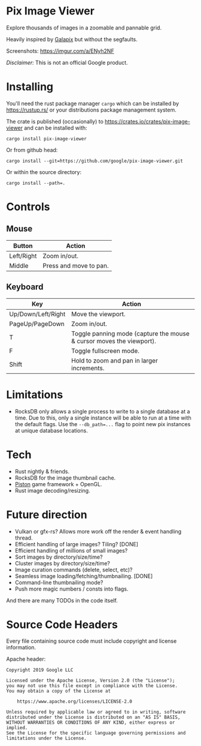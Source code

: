 # Pix Image Viewer

Explore thousands of images in a zoomable and pannable grid.

Heavily inspired by [Galapix](https://github.com/Galapix/galapix) but without
the segfaults.

Screenshots: https://imgur.com/a/ENyh2NF

*Disclaimer:* This is not an official Google product.

# Installing

You'll need the rust package manager `cargo` which can be installed by
https://rustup.rs/ or your distributions package management system.

The crate is published (occasionally) to
https://crates.io/crates/pix-image-viewer and can be installed with:

    cargo install pix-image-viewer

Or from github head:

    cargo install --git=https://github.com/google/pix-image-viewer.git

Or within the source directory:

    cargo install --path=.

# Controls

## Mouse

| Button | Action |
| ------ | ------ |
| Left/Right | Zoom in/out. |
| Middle | Press and move to pan. |

## Keyboard

| Key | Action |
| ------ | ------ |
| Up/Down/Left/Right | Move the viewport. |
| PageUp/PageDown | Zoom in/out. |
| T | Toggle panning mode (capture the mouse & cursor moves the viewport). |
| F | Toggle fullscreen mode. |
| Shift | Hold to zoom and pan in larger increments. |

# Limitations

*   RocksDB only allows a single process to write to a single database at a
    time. Due to this, only a single instance will be able to run at a time with
    the default flags. Use the `--db_path=...` flag to point new pix instances
    at unique database locations.

# Tech

*   Rust nightly & friends.
*   RocksDB for the image thumbnail cache.
*   [Piston](https://www.piston.rs/) game framework + OpenGL.
*   Rust image decoding/resizing.

# Future direction

*   Vulkan or gfx-rs? Allows more work off the render & event handling thread.
*   Efficient handling of large images? Tiling? [DONE]
*   Efficient handling of millions of small images?
*   Sort images by directory/size/time?
*   Cluster images by directory/size/time?
*   Image curation commands (delete, select, etc)?
*   Seamless image loading/fetching/thumbnailing. [DONE]
*   Command-line thumbnailing mode?
*   Push more magic numbers / consts into flags.

And there are many TODOs in the code itself.

# Source Code Headers

Every file containing source code must include copyright and license
information.

Apache header:

    Copyright 2019 Google LLC

    Licensed under the Apache License, Version 2.0 (the "License");
    you may not use this file except in compliance with the License.
    You may obtain a copy of the License at

        https://www.apache.org/licenses/LICENSE-2.0

    Unless required by applicable law or agreed to in writing, software
    distributed under the License is distributed on an "AS IS" BASIS,
    WITHOUT WARRANTIES OR CONDITIONS OF ANY KIND, either express or implied.
    See the License for the specific language governing permissions and
    limitations under the License.
